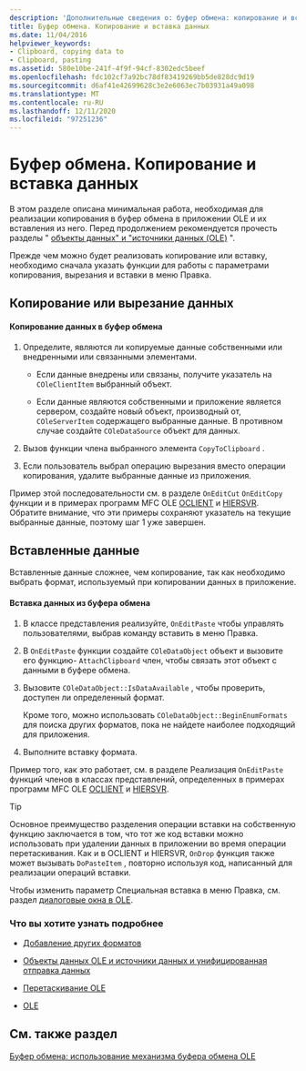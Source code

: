 ```yaml
---
description: 'Дополнительные сведения о: буфер обмена: копирование и вставление данных'
title: Буфер обмена. Копирование и вставка данных
ms.date: 11/04/2016
helpviewer_keywords:
- Clipboard, copying data to
- Clipboard, pasting
ms.assetid: 580e10be-241f-4f9f-94cf-8302edc5beef
ms.openlocfilehash: fdc102cf7a92bc78df83419269bb5de828dc9d19
ms.sourcegitcommit: d6af41e42699628c3e2e6063ec7b03931a49a098
ms.translationtype: MT
ms.contentlocale: ru-RU
ms.lasthandoff: 12/11/2020
ms.locfileid: "97251236"
---
```

# <a name="clipboard-copying-and-pasting-data"></a>Буфер обмена. Копирование и вставка данных

В этом разделе описана минимальная работа, необходимая для реализации копирования в буфер обмена в приложении OLE и их вставления из него. Перед продолжением рекомендуется прочесть разделы " [объекты данных" и "источники данных (OLE)](data-objects-and-data-sources-ole.md) ".

Прежде чем можно будет реализовать копирование или вставку, необходимо сначала указать функции для работы с параметрами копирования, вырезания и вставки в меню Правка.

## <a name="copying-or-cutting-data"></a><a name="_core_copying_or_cutting_data"></a> Копирование или вырезание данных

#### <a name="to-copy-data-to-the-clipboard"></a>Копирование данных в буфер обмена

1. Определите, являются ли копируемые данные собственными или внедренными или связанными элементами.

   - Если данные внедрены или связаны, получите указатель на `COleClientItem` выбранный объект.

   - Если данные являются собственными и приложение является сервером, создайте новый объект, производный от, `COleServerItem` содержащего выбранные данные. В противном случае создайте `COleDataSource` объект для данных.

1. Вызов функции члена выбранного элемента `CopyToClipboard` .

1. Если пользователь выбрал операцию вырезания вместо операции копирования, удалите выбранные данные из приложения.

Пример этой последовательности см. в разделе `OnEditCut` `OnEditCopy` функции и в примерах программ MFC OLE [OCLIENT](../overview/visual-cpp-samples.md) и [HIERSVR](../overview/visual-cpp-samples.md). Обратите внимание, что эти примеры сохраняют указатель на текущие выбранные данные, поэтому шаг 1 уже завершен.

## <a name="pasting-data"></a><a name="_core_pasting_data"></a> Вставленные данные

Вставленные данные сложнее, чем копирование, так как необходимо выбрать формат, используемый при копировании данных в приложение.

#### <a name="to-paste-data-from-the-clipboard"></a>Вставка данных из буфера обмена

1. В классе представления реализуйте, `OnEditPaste` чтобы управлять пользователями, выбрав команду вставить в меню Правка.

1. В `OnEditPaste` функции создайте `COleDataObject` объект и вызовите его функцию- `AttachClipboard` член, чтобы связать этот объект с данными в буфере обмена.

1. Вызовите `COleDataObject::IsDataAvailable` , чтобы проверить, доступен ли определенный формат.

   Кроме того, можно использовать `COleDataObject::BeginEnumFormats` для поиска других форматов, пока не найдете наиболее подходящий для приложения.

1. Выполните вставку формата.

Пример того, как это работает, см. в разделе Реализация `OnEditPaste` функций членов в классах представлений, определенных в примерах программ MFC OLE [OCLIENT](../overview/visual-cpp-samples.md) и [HIERSVR](../overview/visual-cpp-samples.md).

> [!TIP]
> Основное преимущество разделения операции вставки на собственную функцию заключается в том, что тот же код вставки можно использовать при удалении данных в приложении во время операции перетаскивания. Как и в OCLIENT и HIERSVR, `OnDrop` функция также может вызывать `DoPasteItem` , повторно используя код, написанный для реализации операций вставки.

Чтобы изменить параметр Специальная вставка в меню Правка, см. раздел [диалоговые окна в OLE](dialog-boxes-in-ole.md).

### <a name="what-do-you-want-to-know-more-about"></a>Что вы хотите узнать подробнее

- [Добавление других форматов](clipboard-adding-other-formats.md)

- [Объекты данных OLE и источники данных и унифицированная отправка данных](data-objects-and-data-sources-ole.md)

- [Перетаскивание OLE](drag-and-drop-ole.md)

- [OLE](ole-background.md)

## <a name="see-also"></a>См. также раздел

[Буфер обмена: использование механизма буфера обмена OLE](clipboard-using-the-ole-clipboard-mechanism.md)
